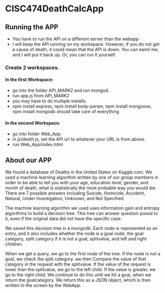 # CISC474DeathCalcApp
## Running the APP
- You have to run the API on a different server than the webapp
- I will keep the API running on my workspace. However, if you do not get a cause of death, it could mean that the API is down. 
You can eamil me, and I will put it back up. Or, you can run it yourself.

### Create 2 workspaces.
#### In the first Workspace:
- go into the folder API_MARK2 and run mongod. 
- run app.js from API_MARK2
- you may have to do multiple installs. 
- npm install express, npm install body-parser, npm install mongoose, npm install mongodb should take care of everything

#### In the second Workspace:
- go into folder Web_App. 
- in js/death.js, set the API url to whatever your URL is from above.
- run Web_App/index.html

## About our APP
We found a database of Deaths in the United States on Kaggle.com. We used a machine learning algorithm written by one of our group members in order to be able to tell you with your age, education level, gender, and month of death, what is statistically the most probable way you would die. There are 7 possible answers including Suicide, Homicide, Accident, Natural, Under Investigation, Unknown, and Not Specified. 

The machine learning algorithm we used uses information gain and entropy algorithms to build a decision tree. This tree can answer question posed to it, even if the original data did not have the specific case. 

We saved this decision tree in a mongodb. Each node is represented as an entry, and it also includes whether the node is a goal node, the goal category, split category if it is not a goal, splitvalue, and left and right children.

When we get a query, we go to the first node of the tree. if the node is not a goal, we check the split category. we then Compare the value of that category in the request with the splitvalue. If the value of the request is lower than the splitvalue, we go to the left child. If the value is greater, we go to the right child. We continue to do this until we hit a goal, when we return the goalcategory. We return this as a JSON object, which is then written to the screen by the WebApp. 

